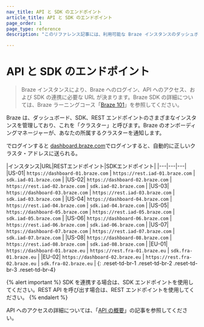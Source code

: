 ```yaml
---
nav_title: API と SDK のエンドポイント
article_title: API と SDK のエンドポイント
page_order: 1
page_type: reference
description: "このリファレンス記事には、利用可能な Braze インスタンスのダッシュボード URL、API エンドポイント、SDK エンドポイントの一覧があります。"

---
```


# API と SDK のエンドポイント

> Braze インスタンスにより、Braze へのログイン、API へのアクセス、および SDK の連携に必要な URL が決まります。Braze SDK の詳細については、Braze ラーニングコース「[Braze 101][1]」を参照してください。

Braze は、ダッシュボード、SDK、REST エンドポイントのさまざまなインスタンスを管理しており、これを「クラスター」と呼びます。Braze のオンボーディングマネージャーが、あなたの所属するクラスターを通知します。

でログインすると [dashboard.braze.com](https://dashboard.braze.com)でログインすると、自動的に正しいクラスタ・アドレスに送られる。

|インスタンス|URL|RESTエンドポイント|SDKエンドポイント|
|---|---|---|
|US-01| `https://dashboard-01.braze.com` | `https://rest.iad-01.braze.com` | `sdk.iad-01.braze.com` |
|US-02| `https://dashboard-02.braze.com` | `https://rest.iad-02.braze.com` | `sdk.iad-02.braze.com` |
|US-03| `https://dashboard-03.braze.com` | `https://rest.iad-03.braze.com` | `sdk.iad-03.braze.com` |
|US-04| `https://dashboard-04.braze.com` | `https://rest.iad-04.braze.com` | `sdk.iad-04.braze.com` |
|US-05| `https://dashboard-05.braze.com` | `https://rest.iad-05.braze.com` | `sdk.iad-05.braze.com` |
|US-06| `https://dashboard-06.braze.com` | `https://rest.iad-06.braze.com` | `sdk.iad-06.braze.com` |
|US-07| `https://dashboard-07.braze.com` | `https://rest.iad-07.braze.com` | `sdk.iad-07.braze.com` |
|US-08| `https://dashboard-08.braze.com` | `https://rest.iad-08.braze.com` | `sdk.iad-08.braze.com` |
|EU-01| `https://dashboard-01.braze.eu` | `https://rest.fra-01.braze.eu` | `sdk.fra-01.braze.eu` |
|EU-02| `https://dashboard-02.braze.eu` | `https://rest.fra-02.braze.eu` | `sdk.fra-02.braze.eu` |
{: .reset-td-br-1 .reset-td-br-2 .reset-td-br-3  .reset-td-br-4}

{% alert important %}
SDK を連携する場合は、SDK エンドポイントを使用してください。REST API を呼び出す場合は、REST エンドポイントを使用してください。
{% endalert %}

API へのアクセスの詳細については、「[API の概要][2]」の記事を参照してください。 


[1]: https://learning.braze.com/braze-101
[2]: {{site.baseurl}}/api/basics/